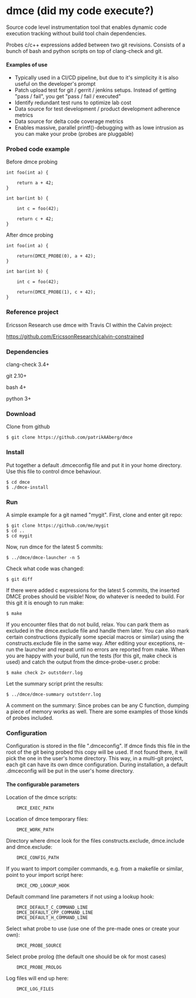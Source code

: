 # dmce (did my code execute?)

Source code level instrumentation tool that enables dynamic code execution tracking without build tool chain dependencies.

Probes c/c++ expressions added between two git revisions. Consists of a bunch of bash and python scripts on top of clang-check and git.

#### Examples of use

* Typically used in a CI/CD pipeline, but due to it's simplicity it is also useful on the developer's prompt
* Patch upload test for git / gerrit / jenkins setups. Instead of getting "pass / fail", you get "pass / fail / executed"
* Identify redundant test runs to optimize lab cost
* Data source for test development / product development adherence metrics
* Data source for delta code coverage metrics
* Enables massive, parallel printf()-debugging with as lowe intrusion as you can make your probe (probes are pluggable)

### Probed code example

Before dmce probing 

    int foo(int a) {

        return a + 42;
    }

    int bar(int b) {

        int c = foo(42);

        return c + 42;
    }

After dmce probing

    int foo(int a) {

        return(DMCE_PROBE(0), a + 42);
    }

    int bar(int b) {

        int c = foo(42);

        return(DMCE_PROBE(1), c + 42);
    }

### Reference project
Ericsson Research use dmce with Travis CI within the Calvin project:

https://github.com/EricssonResearch/calvin-constrained

### Dependencies

clang-check 3.4+

git 2.10+

bash 4+

python 3+

### Download

Clone from github

    $ git clone https://github.com/patrikAAberg/dmce

### Install

Put together a default .dmceconfig file and put it in your home directory. Use this file to control dmce behaviour.

    $ cd dmce
    $ ./dmce-install

### Run

A simple example for a git named "mygit". First, clone and enter git repo: 

    $ git clone https://github.com/me/mygit
    $ cd ..
    $ cd mygit

Now, run dmce for the latest 5 commits:

    $ ../dmce/dmce-launcher -n 5

Check what code was changed:

    $ git diff

If there were added c expressions for the latest 5 commits, the inserted DMCE probes should be visible!
Now, do whatever is needed to build. For this git it is enough to run make:

    $ make

If you encounter files that do not build, relax. You can park them as excluded in the dmce.exclude file and handle them later. You can also mark certain constructions (typically some special macros or similar) using the constructs.exclude file in the same way. After editing your exceptions, re-run the launcher and repeat until no errors are reported from make.
When you are happy with your build, run the tests (for this git, make check is used) and catch the output from the dmce-probe-user.c probe:

    $ make check 2> outstderr.log

Let the summary script print the results:

    $ ../dmce/dmce-summary outstderr.log

A comment on the summary: Since probes can be any C function, dumping a piece of memory works as well. There are some examples of those kinds of probes included.

### Configuration

Configuration is stored in the file ".dmceconfig". If dmce finds this file in the root of the git being probed this copy will be used. If not found there, it will pick the one in the user's home directory. This way, in a multi-git project, each git can have its own dmce configuration. During installation, a default .dmceconfig will be put in the user's home directory.

#### The configurable parameters

Location of the dmce scripts:

        DMCE_EXEC_PATH

Location of dmce temporary files:

        DMCE_WORK_PATH

Directory where dmce look for the files constructs.exclude, dmce.include and dmce.exclude:

        DMCE_CONFIG_PATH

If you want to import compiler commands, e.g. from a makefile or similar, point to your import script here:

        DMCE_CMD_LOOKUP_HOOK

Default command line parameters if not using a lookup hook:

        DMCE_DEFAULT_C_COMMAND_LINE
        DMCE_DEFAULT_CPP_COMMAND_LINE
        DMCE_DEFAULT_H_COMMAND_LINE

Select what probe to use (use one of the pre-made ones or create your own):

        DMCE_PROBE_SOURCE

Select probe prolog (the default one should be ok for most cases)

        DMCE_PROBE_PROLOG

Log files will end up here:

        DMCE_LOG_FILES

